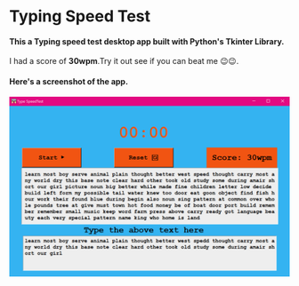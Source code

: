 # Typing Speed Test
#### This a Typing speed test desktop app built with Python's Tkinter Library.
I had a score of **30wpm**.Try it out see if you can beat me 😉😉.
#### Here's a screenshot of the app.
![Screenshot](./screenshot.png)

